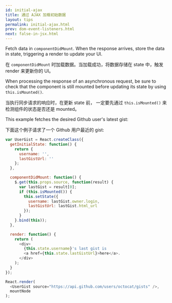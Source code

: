 ```yaml
---
id: initial-ajax
title: 通过 AJAX 加载初始数据
layout: tips
permalink: initial-ajax.html
prev: dom-event-listeners.html
next: false-in-jsx.html
---
```


Fetch data in `componentDidMount`. When the response arrives, store the data in state, triggering a render to update your UI.

在 `componentDidMount` 时加载数据。当加载成功，将数据存储在 state 中，触发 render 来更新你的 UI。

When processing the response of an asynchronous request, be sure to check that the component is still mounted before updating its state by using `this.isMounted()`.

当执行同步请求的响应时，在更新 state 前， 一定要先通过 `this.isMounted()` 来检测组件的状态是否还是 mounted。

This example fetches the desired Github user's latest gist:

下面这个例子请求了一个 Github 用户最近的 gist:

```js
var UserGist = React.createClass({
  getInitialState: function() {
    return {
      username: '',
      lastGistUrl: ''
    };
  },

  componentDidMount: function() {
    $.get(this.props.source, function(result) {
      var lastGist = result[0];
      if (this.isMounted()) {
        this.setState({
          username: lastGist.owner.login,
          lastGistUrl: lastGist.html_url
        });
      }
    }.bind(this));
  },

  render: function() {
    return (
      <div>
        {this.state.username}'s last gist is
        <a href={this.state.lastGistUrl}>here</a>.
      </div>
    );
  }
});

React.render(
  <UserGist source="https://api.github.com/users/octocat/gists" />,
  mountNode
);
```
